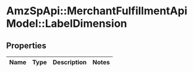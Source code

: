 # AmzSpApi::MerchantFulfillmentApiModel::LabelDimension

## Properties
Name | Type | Description | Notes
------------ | ------------- | ------------- | -------------


